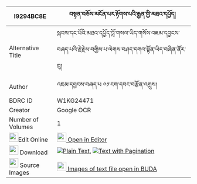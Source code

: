 |I9294BC8E|བསྟན་བཅོས་མངོན་པར་རྟོགས་པའི་རྒྱན་གྱི་མཐའ་དཔྱོད། 
| --- | --- 
|Alternative Title |སྐབས་དང་པོའི་མཐའ་དཔྱོད་བློ་གསལ་ཡིད་གསོས་འཇམ་དབྱངས་བཞད་པའི་རྗེ་རྗེས་བགྱིས་པ་ལེགས་བཤད་དགའ་སྟོན་ཡིད་བཞིན་ནོར་བུ།
|Author| འཇམ་དབྱངས་བཞད་པ ༠༡་ངག་དབང་བརྩོན་འགྲུས།
|BDRC ID | W1KG24471
|Creator | Google OCR
|Number of Volumes| 1
|<img width="25" src="https://img.icons8.com/color/25/000000/edit-property.png">Edit Online| [<img width="25" src="https://avatars.githubusercontent.com/u/45091458?s=200&v=4"> Open in Editor](http://editor.openpecha.org/I9294BC8E)
|<img width="25" src="https://img.icons8.com/fluent/48/000000/download-2.png"/>  Download | [![](https://img.icons8.com/color/20/000000/txt.png)Plain Text](https://github.com/Openpecha/I9294BC8E/releases/download/v1/tencho_ngonpar_tokpa_i_gyen_gy_plain_I9294BC8E.zip), [![](https://img.icons8.com/color/20/000000/txt.png)Text with Pagination](https://github.com/Openpecha/I9294BC8E/releases/download/v1/tencho_ngonpar_tokpa_i_gyen_gy_pages_I9294BC8E.zip)
|<img width="25" src="https://img.icons8.com/plasticine/100/000000/pictures-folder.png"/>  Source Images | [<img width="25" src="https://library.bdrc.io/icons/BUDA-small.svg"> Images of text file open in BUDA](https://library.bdrc.io/show/bdr:W1KG24471)